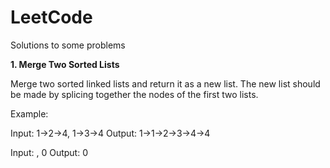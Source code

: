 # LeetCode

Solutions to some problems

<strong>1. Merge Two Sorted Lists</strong>

Merge two sorted linked lists and return it as a new list. The new list should be made by splicing together the nodes of the first two lists.

Example:

Input: 1->2->4, 1->3->4
Output: 1->1->2->3->4->4

Input: , 0
Output: 0
